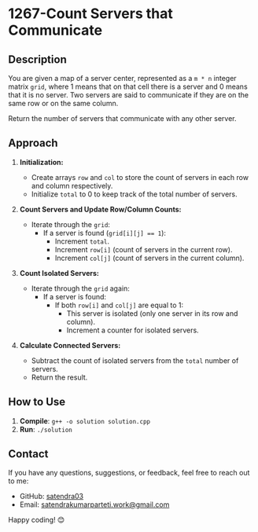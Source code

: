 # 1267-Count Servers that Communicate

## Description

You are given a map of a server center, represented as a `m * n` integer matrix `grid`, where 1 means that on that cell there is a server and 0 means that it is no server. Two servers are said to communicate if they are on the same row or on the same column.

Return the number of servers that communicate with any other server.

## Approach

1. **Initialization:**
    * Create arrays `row` and `col` to store the count of servers in each row and column respectively.
    * Initialize `total` to 0 to keep track of the total number of servers.

2. **Count Servers and Update Row/Column Counts:**
    * Iterate through the `grid`:
        * If a server is found (`grid[i][j] == 1`):
            * Increment `total`.
            * Increment `row[i]` (count of servers in the current row).
            * Increment `col[j]` (count of servers in the current column).

3. **Count Isolated Servers:**
    * Iterate through the `grid` again:
        * If a server is found:
            * If both `row[i]` and `col[j]` are equal to 1:
                * This server is isolated (only one server in its row and column).
                * Increment a counter for isolated servers.

4. **Calculate Connected Servers:**
    * Subtract the count of isolated servers from the `total` number of servers.
    * Return the result.

## How to Use

1. **Compile**: `g++ -o solution solution.cpp`
2. **Run**: `./solution`

## Contact

If you have any questions, suggestions, or feedback, feel free to reach out to me:

- GitHub: [satendra03](https://github.com/satendra03)
- Email: [satendrakumarparteti.work@gmail.com](mailto:satendrakumarparteti.work@gmail.com)

Happy coding! 😊
